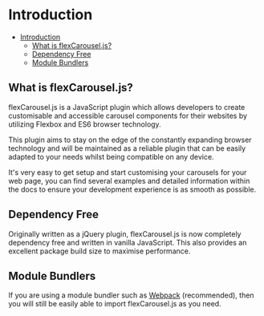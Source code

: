 # Introduction

- [Introduction](#introduction)
    - [What is flexCarousel.js?](#what-is-flexcarousel-js)
    - [Dependency Free](#dependency-free)
    - [Module Bundlers](#module-bundlers)

## What is flexCarousel.js?
    
flexCarousel.js is a JavaScript plugin which allows developers to create customisable and accessible carousel components for their websites by utilizing Flexbox and ES6 browser technology.

This plugin aims to stay on the edge of the constantly expanding browser technology and will be maintained as a reliable plugin that can be easily adapted to your needs whilst being compatible on any device.

It's very easy to get setup and start customising your carousels for your web page, you can find several examples and detailed information within the docs to ensure your development experience is as smooth as possible.

## Dependency Free

Originally written as a jQuery plugin, flexCarousel.js is now completely dependency free and written in vanilla JavaScript. This also provides an excellent package build size to maximise performance.

## Module Bundlers

If you are using a module bundler such as [Webpack](https://webpack.js.org/) (recommended), then you will still be easily able to import flexCarousel.js as you need.
